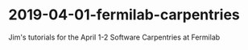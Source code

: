 # 2019-04-01-fermilab-carpentries
Jim's tutorials for the April 1-2 Software Carpentries at Fermilab

